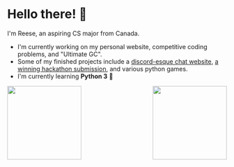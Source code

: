 # Hello there! 👋
I'm Reese, an aspiring CS major from Canada.

- I'm currently working on my personal website, competitive coding problems, and "Ultimate GC".
- Some of my finished projects include a [discord-esque chat website](https://github.com/r-chong/chat), [a winning hackathon submission](https://quibble-rh.herokuapp.com), and various python games.
- I'm currently learning **Python 3** 🐍

 [<img align="left" src="https://github-readme-stats.vercel.app/api?username=r-chong&show_icons=true&count_private=true&hide_border=true&theme=github_dark" height="170" />](#)
 [<img align="right" src="https://github-readme-stats.vercel.app/api/top-langs/?username=r-chong&hide_border=true&layout=compact&theme=github_dark" height="170" />](#)
